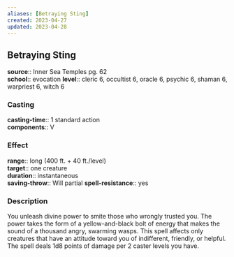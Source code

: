 ```yaml
---
aliases: [Betraying Sting]
created: 2023-04-27
updated: 2023-04-28
---
```


## Betraying Sting

**source**:: Inner Sea Temples pg. 62  
**school**:: evocation
**level**:: cleric 6, occultist 6, oracle 6, psychic 6, shaman 6, warpriest 6, witch 6

### Casting

**casting-time**:: 1 standard action  
**components**:: V

### Effect

**range**:: long (400 ft. + 40 ft./level)  
**target**:: one creature  
**duration**:: instantaneous  
**saving-throw**:: Will partial
**spell-resistance**:: yes

### Description

You unleash divine power to smite those who wrongly trusted you. The power takes the form of a yellow-and-black bolt of energy that makes the sound of a thousand angry, swarming wasps. This spell affects only creatures that have an attitude toward you of indifferent, friendly, or helpful. The spell deals 1d8 points of damage per 2 caster levels you have.

